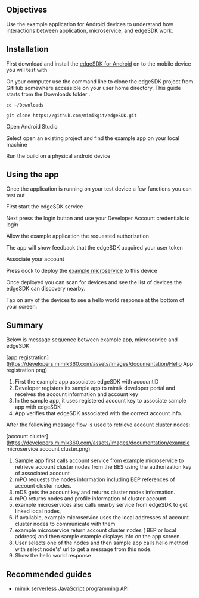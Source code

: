 ## Objectives

Use the example application for Android devices to understand how interactions between application, microservice, and edgeSDK work.

## Installation

First download and install the [edgeSDK for Android](https://developer.mimik.com/docs/1.2.0/installation/android.html) on to the mobile device you will test with

On your computer use the command line to clone the edgeSDK project from GitHub somewhere accessible on your user home directory. This guide starts from the Downloads folder .

```cd ~/Downloads```

```git clone https://github.com/mimikgit/edgeSDK.git```

Open Android Studio

Select open an existing project and find the example app on your local machine

Run the build on a physical android device

## Using the app

Once the application is running on your test device a few functions you can test out

First start the edgeSDK service

Next press the login button and use your Developer Account credentials to login

Allow the example application the requested authorization

The app will show feedback that the edgeSDK acquired your user token

Associate your account

Press dock to deploy the [example microservice](https://developers.mimik360.com/docs/1.2.0/microservices/how-to-deploy-example-microservice.html) to this device

Once deployed you can scan for devices and see the list of devices the edgeSDK can discovery nearby.

Tap on any of the devices to see a hello world response at the bottom of your screen.

## Summary

Below is message sequence between example app, microservice and edgeSDK:

[app registration](https://developers.mimik360.com/assets/images/documentation/Hello App registration.png)

1. First the example app associates edgeSDK with accountID
1. Developer registers its sample app to mimik developer portal and receives the account information and account key
1. In the sample app, it uses registered account key to associate sample app with edgeSDK
1. App verifies that edgeSDK associated with the correct account info.

After  the following message flow is used to retrieve account cluster nodes:

[account cluster](https://developers.mimik360.com/assets/images/documentation/example microservice account cluster.png)

1. Sample app first calls account service from example microservice to retrieve account cluster nodes from the BES using the authorization key of associated account
1. mPO requests the nodes information  including BEP references of account cluster nodes.
1. mDS gets the account key and returns cluster nodes information.
1. mPO returns nodes and profile information of cluster account
1. example microservices also calls nearby service from edgeSDK to get linked local nodes,
1. if available, example microservice uses the local addresses of account cluster nodes to communicate with them
1. example microservice return account cluster nodes ( BEP or local address)  and then sample example displays info on the app screen.
1. User selects one of the nodes and then sample app calls hello method with select node's' url to get a message from this node.
1. Show the hello world response

## Recommended guides

- [mimik serverless JavaScript programming API](https://developers.mimik360.com/docs/1.2.0/resources/how-to-use-mimik-serverless-javascript-programming-api.html)
